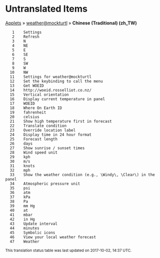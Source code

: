 # Untranslated Items
[Applets](../../../README.md) &#187; [weather@mockturtl](../README.md) &#187; **Chinese (Traditional) (zh_TW)**

       1	Settings
       2	Refresh
       3	N
       4	NE
       5	E
       6	SE
       7	S
       8	SW
       9	W
      10	NW
      11	Settings for weather@mockturtl
      12	Set the keybinding to call the menu
      13	Get WOEID
      14	http://woeid.rosselliot.co.nz/
      15	Vertical orientation
      16	Display current temperature in panel
      17	WOEID
      18	Where On Earth ID
      19	fahrenheit
      20	celsius
      21	Show high temperature first in forecast
      22	Translate condition
      23	Override location label
      24	Display time in 24 hour format
      25	Forecast length
      26	days
      27	Show sunrise / sunset times
      28	Wind speed unit
      29	kph
      30	m/s
      31	knots
      32	mph
      33	Show the weather condition (e.g., \Windy\, \Clear\) in the panel
      34	Atmospheric pressure unit
      35	psi
      36	atm
      37	kPa
      38	Pa
      39	mm Hg
      40	at
      41	mbar
      42	in Hg
      43	Update interval
      44	minutes
      45	Symbolic icons
      46	View your local weather forecast
      47	Weather

<sup>This translation status table was last updated on 2017-10-02, 14:37 UTC.</sup>
